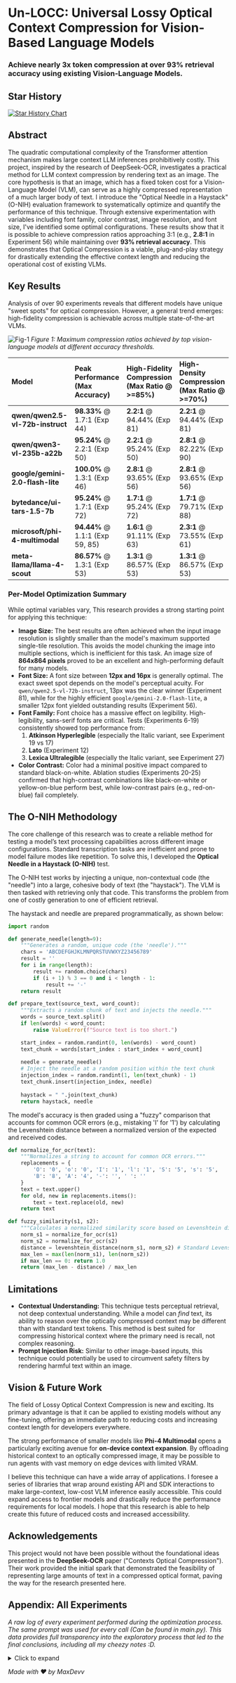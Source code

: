 # Un-LOCC: Universal Lossy Optical Context Compression for Vision-Based Language Models

### Achieve nearly 3x token compression at over 93% retrieval accuracy using existing Vision-Language Models.
## Star History

[![Star History Chart](https://api.star-history.com/svg?repos=MaxDevv/Un-LOCC&type=date&legend=top-left)](https://www.star-history.com/#MaxDevv/Un-LOCC&type=date&legend=top-left)

## Abstract

The quadratic computational complexity of the Transformer attention mechanism makes large context LLM inferences prohibitively costly. This project, inspired by the research of DeepSeek-OCR, investigates a practical method for LLM context compression by rendering text as an image. The core hypothesis is that an image, which has a fixed token cost for a Vision-Language Model (VLM), can serve as a highly compressed representation of a much larger body of text. I introduce the "Optical Needle in a Haystack" (O-NIH) evaluation framework to systematically optimize and quantify the performance of this technique. Through extensive experimentation with variables including font family, color contrast, image resolution, and font size, I've identified some optimal configurations. These results show that it is possible to achieve compression ratios approaching 3:1 (e.g., **2.8:1** in Experiment 56) while maintaining over **93% retrieval accuracy**. This demonstrates that Optical Compression is a viable, plug-and-play strategy for drastically extending the effective context length and reducing the operational cost of existing VLMs.

## Key Results

Analysis of over 90 experiments reveals that different models have unique "sweet spots" for optical compression. However, a general trend emerges: high-fidelity compression is achievable across multiple state-of-the-art VLMs.


![Fig-1](fig-1.png)
_Figure 1: Maximum compression ratios achieved by top vision-language models at different accuracy thresholds._






| Model                             | Peak Performance<br/>(Max Accuracy) | High-Fidelity Compression<br/>(Max Ratio @ >=85%) | High-Density Compression<br/>(Max Ratio @ >=70%) |
| :-------------------------------- | :--------------------------------- | :----------------------------------------------- | :----------------------------------------------- |
| **qwen/qwen2.5-vl-72b-instruct**  | **98.33%** @ 1.7:1 (Exp 44)        | **2.2:1** @ 94.44% (Exp 81)                      | **2.2:1** @ 94.44% (Exp 81)                      |
| **qwen/qwen3-vl-235b-a22b**       | **95.24%** @ 2.2:1 (Exp 50)        | **2.2:1** @ 95.24% (Exp 50)                      | **2.8:1** @ 82.22% (Exp 90)                      |
| **google/gemini-2.0-flash-lite**  | **100.0%** @ 1.3:1 (Exp 46)        | **2.8:1** @ 93.65% (Exp 56)                      | **2.8:1** @ 93.65% (Exp 56)                      |
| **bytedance/ui-tars-1.5-7b**      | **95.24%** @ 1.7:1 (Exp 72)        | **1.7:1** @ 95.24% (Exp 72)                      | **1.7:1** @ 79.71% (Exp 88)                      |
| **microsoft/phi-4-multimodal**    | **94.44%** @ 1.1:1 (Exp 59, 85)    | **1.6:1** @ 91.11% (Exp 63)                      | **2.3:1** @ 73.55% (Exp 61)                      |
| **meta-llama/llama-4-scout**      | **86.57%** @ 1.3:1 (Exp 53)        | **1.3:1** @ 86.57% (Exp 53)                      | **1.3:1** @ 86.57% (Exp 53)                      |


### Per-Model Optimization Summary

While optimal variables vary, This research provides a strong starting point for applying this technique:

-   **Image Size:** The best results are often achieved when the input image resolution is slightly smaller than the model's maximum supported single-tile resolution. This avoids the model chunking the image into multiple sections, which is inefficient for this task. An image size of **864x864 pixels** proved to be an excellent and high-performing default for many models.
-   **Font Size:** A font size between **12px and 16px** is generally optimal. The exact sweet spot depends on the model's perceptual acuity. For `qwen/qwen2.5-vl-72b-instruct`, 13px was the clear winner (Experiment 81), while for the highly efficient `google/gemini-2.0-flash-lite`, a smaller 12px font yielded outstanding results (Experiment 56).
-   **Font Family:** Font choice has a massive effect on legibility. High-legibility, sans-serif fonts are critical. Tests (Experiments 6-19) consistently showed top performance from:
    1.  **Atkinson Hyperlegible** (especially the Italic variant, see Experiment 19 vs 17)
    2.  **Lato** (Experiment 12)
    3.  **Lexica Ultralegible** (especially the Italic variant, see Experiment 27)
-   **Color Contrast:** Color had a minimal positive impact compared to standard black-on-white. Ablation studies (Experiments 20-25) confirmed that high-contrast combinations like black-on-white or yellow-on-blue perform best, while low-contrast pairs (e.g., red-on-blue) fail completely.

## The O-NIH Methodology

The core challenge of this research was to create a reliable method for testing a model’s text processing capabilities across different image configurations. Standard transcription tasks are inefficient and prone to model failure modes like repetition. To solve this, I developed the **Optical Needle in a Haystack (O-NIH)** test.

The O-NIH test works by injecting a unique, non-contextual code (the "needle") into a large, cohesive body of text (the "haystack"). The VLM is then tasked with retrieving only that code. This transforms the problem from one of costly generation to one of efficient retrieval.

The haystack and needle are prepared programmatically, as shown below:

```python
import random

def generate_needle(length=9):
    """Generates a random, unique code (the 'needle')."""
    chars = 'ABCDEFGHJKLMNPQRSTUVWXYZ23456789'
    result = ''
    for i in range(length):
        result += random.choice(chars)
        if (i + 1) % 3 == 0 and i < length - 1:
            result += '-'
    return result

def prepare_text(source_text, word_count):
    """Extracts a random chunk of text and injects the needle."""
    words = source_text.split()
    if len(words) < word_count:
        raise ValueError(f"Source text is too short.")

    start_index = random.randint(0, len(words) - word_count)
    text_chunk = words[start_index : start_index + word_count]
    
    needle = generate_needle()
    # Inject the needle at a random position within the text chunk
    injection_index = random.randint(1, len(text_chunk) - 1)
    text_chunk.insert(injection_index, needle)
    
    haystack = " ".join(text_chunk)
    return haystack, needle
```

The model's accuracy is then graded using a "fuzzy" comparison that accounts for common OCR errors (e.g., mistaking 'I' for '1') by calculating the Levenshtein distance between a normalized version of the expected and received codes.

```python
def normalize_for_ocr(text):
    """Normalizes a string to account for common OCR errors."""
    replacements = {
        'O': '0', 'o': '0', 'I': '1', 'l': '1', 'S': '5', 's': '5',
        'B': '8', 'A': '4', '-': '', ' ': ''
    }
    text = text.upper()
    for old, new in replacements.items():
        text = text.replace(old, new)
    return text

def fuzzy_similarity(s1, s2):
    """Calculates a normalized similarity score based on Levenshtein distance."""
    norm_s1 = normalize_for_ocr(s1)
    norm_s2 = normalize_for_ocr(s2)
    distance = levenshtein_distance(norm_s1, norm_s2) # Standard Levenshtein implementation
    max_len = max(len(norm_s1), len(norm_s2))
    if max_len == 0: return 1.0
    return (max_len - distance) / max_len
```

## Limitations

-   **Contextual Understanding:** This technique tests perceptual retrieval, not deep contextual understanding. While a model can *find* text, its ability to reason over the optically compressed context may be different than with standard text tokens. This method is best suited for compressing historical context where the primary need is recall, not complex reasoning.
-   **Prompt Injection Risk:** Similar to other image-based inputs, this technique could potentially be used to circumvent safety filters by rendering harmful text within an image.

## Vision & Future Work

The field of Lossy Optical Context Compression is new and exciting. Its primary advantage is that it can be applied to existing models without any fine-tuning, offering an immediate path to reducing costs and increasing context length for developers everywhere.

The strong performance of smaller models like **Phi-4 Multimodal** opens a particularly exciting avenue for **on-device context expansion**. By offloading historical context to an optically compressed image, it may be possible to run agents with vast memory on edge devices with limited VRAM.

I believe this technique can have a wide array of applications. I foresee a series of libraries that wrap around existing API and SDK interactions to make large-context, low-cost VLM inference easily accessible. This could expand access to frontier models and drastically reduce the performance requirements for local models. I hope that this research is able to help create this future of reduced costs and increased accessibility.

## Acknowledgements

This project would not have been possible without the foundational ideas presented in the **DeepSeek-OCR** paper ("Contexts Optical Compression"). Their work provided the initial spark that demonstrated the feasibility of representing large amounts of text in a compressed optical format, paving the way for the research presented here.


## Appendix: All Experiments

*A raw log of every experiment performed during the optimization process. The same prompt was used for every call (Can be found in main.py). This data provides full transparency into the exploratory process that led to the final conclusions, including all my cheezy notes :D.*
<details>
  <summary>Click to expand</summary>

**Experiment 1:**
- Input:
    - Image: 768x768px, 317 Image Tokens, Consisting of 200 words ≈ 267 text tokens
    - Model: google/gemma-3-4b-it
    - Font: Verdana.ttf
- Results:
    - Token Compression Ratio: 0.8:1 Image Tokens -> Text Token
    - An average of 52.38% Accuracy Over 7 Trials

**Experiment 2:**
- Input:
    - Image: 768x768px, 869 Image Tokens, Consisting of 1000 words ≈ 1333 text tokens
    - Model: mistralai/mistral-small-3.1-24b-instruct
    - Font: Verdana.ttf
- Results:
    - Token Compression Ratio: 1.5:1 Image Tokens -> Text Token
    - An average of 80.95% Accuracy Over 7 Trials

**Experiment 3:**
- Input:
    - Image: 768x768px, 869 Image Tokens, Consisting of 5000 words ≈ 6667 text tokens
    - Model: mistralai/mistral-small-3.1-24b-instruct
    - Font: Verdana.ttf
- Results:
    - Token Compression Ratio: 7.7:1 Image Tokens -> Text Token
    - An average of 30.94% Accuracy Over 12 Trials

**Experiment 4:**
- Input:
    - Image: 1540x1540px, 2665 Image Tokens, Consisting of 5000 words ≈ 6667 text tokens
    - Model: qwen/qwen2.5-vl-72b-instruct
    - Font: Verdana.ttf
- Results:
    - Token Compression Ratio: 2.5:1 Image Tokens -> Text Token
    - An average of 36.89% Accuracy Over 25 Trials

**Experiment 5:**
- Input:
    - Image: 1024x1024px, 1439 Image Tokens, Consisting of 3000 words ≈ 4000 text tokens
    - Model: qwen/qwen2.5-vl-72b-instruct
    - Font: Verdana.ttf
- Results:
    - Token Compression Ratio: 2.8:1 Image Tokens -> Text Token
    - An average of 34.56% Accuracy Over 10 Trials

**Experiment 6:**
- Input:
    - Image: 324x324px, 214 Image Tokens, Consisting of 500 words ≈ 667 text tokens
    - Model: qwen/qwen2.5-vl-72b-instruct
    - Font: AtkinsonHyperlegible-Regular.ttf
- Results:
    - Token Compression Ratio: 3.1:1 Image Tokens -> Text Token
    - An average of 40.17% Accuracy Over 13 Trials

**Experiment 7:**
- Input:
    - Image: 324x324px, 214 Image Tokens, Consisting of 500 words ≈ 667 text tokens
    - Model: qwen/qwen2.5-vl-72b-instruct
    - Font: AtkinsonHyperlegible-Italic.ttf
- Results:
    - Token Compression Ratio: 3.1:1 Image Tokens -> Text Token
    - An average of 44.61% Accuracy Over 20 Trials

**Experiment 8:**
- Input:
    - Image: 324x324px, 214 Image Tokens, Consisting of 500 words ≈ 667 text tokens
    - Model: qwen/qwen2.5-vl-72b-instruct
    - Font: AtkinsonHyperlegible-BoldItalic.ttf
- Results:
    - Token Compression Ratio: 3.1:1 Image Tokens -> Text Token
    - An average of 24.44% Accuracy Over 10 Trials

**Experiment 9:**
- Input:
    - Image: 324x324px, 214 Image Tokens, Consisting of 500 words ≈ 667 text tokens
    - Model: qwen/qwen2.5-vl-72b-instruct
    - Font: Inter-Italic-VariableFont_opsz,wght.ttf
- Results:
    - Token Compression Ratio: 3.1:1 Image Tokens -> Text Token
    - An average of 26.45% Accuracy Over 10 Trials

**Experiment 10:**
- Input:
    - Image: 324x324px, 214 Image Tokens, Consisting of 500 words ≈ 667 text tokens
    - Model: qwen/qwen2.5-vl-72b-instruct
    - Font: NotoSans-VariableFont_wdth,wght.ttf
- Results:
    - Token Compression Ratio: 3.1:1 Image Tokens -> Text Token
    - An average of 5.55% Accuracy Over 10 Trials

**Experiment 11:**
- Input:
    - Image: 324x324px, 214 Image Tokens, Consisting of 500 words ≈ 667 text tokens
    - Model: qwen/qwen2.5-vl-72b-instruct
    - Font: NotoSans-Regular.ttf
- Results:
    - Token Compression Ratio: 3.1:1 Image Tokens -> Text Token
    - An average of 4.44% Accuracy Over 10 Trials

**Experiment 12:**
- Input:
    - Image: 324x324px, 214 Image Tokens, Consisting of 500 words ≈ 667 text tokens
    - Model: qwen/qwen2.5-vl-72b-instruct
    - Font: Lato-Regular.ttf
- Results:
    - Token Compression Ratio: 3.1:1 Image Tokens -> Text Token
    - An average of 47.78% Accuracy Over 10 Trials

**Experiment 13:**
- Input:
    - Image: 324x324px, 214 Image Tokens, Consisting of 500 words ≈ 667 text tokens
    - Model: qwen/qwen2.5-vl-72b-instruct
    - Font: Lato-LightItalic.ttf
- Results:
    - Token Compression Ratio: 3.1:1 Image Tokens -> Text Token
    - An average of 20.0% Accuracy Over 10 Trials

**Experiment 14:**
- Input:
    - Image: 324x324px, 214 Image Tokens, Consisting of 500 words ≈ 667 text tokens
    - Model: qwen/qwen2.5-vl-72b-instruct
    - Font: Lato-Italic.ttf
- Results:
    - Token Compression Ratio: 3.1:1 Image Tokens -> Text Token
    - An average of 31.11% Accuracy Over 10 Trials

**Experiment 15:**
- Input:
    - Image: 324x324px, 214 Image Tokens, Consisting of 500 words ≈ 667 text tokens
    - Model: qwen/qwen2.5-vl-72b-instruct
    - Font: Roboto-Regular.ttf
- Results:
    - Token Compression Ratio: 3.1:1 Image Tokens -> Text Token
    - An average of 9.51% Accuracy Over 10 Trials

**Experiment 16:**
- Input:
    - Image: 324x324px, 214 Image Tokens, Consisting of 500 words ≈ 667 text tokens
    - Model: qwen/qwen2.5-vl-72b-instruct
    - Font: Lato-Regular.ttf
- Results:
    - Token Compression Ratio: 3.1:1 Image Tokens -> Text Token
    - An average of 35.42% Accuracy Over 16 Trials
- Notes:
    - "{exp[0][-2]}" 

**Experiment 17:**
- Input:
    - Image: 324x324px, 214 Image Tokens, Consisting of 500 words ≈ 667 text tokens
    - Model: qwen/qwen2.5-vl-72b-instruct
    - Font: AtkinsonHyperlegible-Regular.ttf
- Results:
    - Token Compression Ratio: 3.1:1 Image Tokens -> Text Token
    - An average of 23.61% Accuracy Over 16 Trials
- Notes:
    - "{exp[0][-2]}" 

**Experiment 18:**
- Input:
    - Image: 324x324px, 214 Image Tokens, Consisting of 500 words ≈ 667 text tokens
    - Model: qwen/qwen2.5-vl-72b-instruct
    - Font: Lato-Regular.ttf
- Results:
    - Token Compression Ratio: 3.1:1 Image Tokens -> Text Token
    - An average of 20.11% Accuracy Over 30 Trials
- Notes:
    - "{exp[0][-2]}" 

**Experiment 19:**
- Input:
    - Image: 324x324px, 214 Image Tokens, Consisting of 500 words ≈ 667 text tokens
    - Model: qwen/qwen2.5-vl-72b-instruct
    - Font: AtkinsonHyperlegible-Italic.ttf
- Results:
    - Token Compression Ratio: 3.1:1 Image Tokens -> Text Token
    - An average of 30.91% Accuracy Over 69 Trials
- Notes:
    - "{exp[0][-2]}" 

**Experiment 20:**
- Input:
    - Image: 324x324px, 214 Image Tokens, Consisting of 500 words ≈ 667 text tokens
    - Model: qwen/qwen2.5-vl-72b-instruct
    - Font: Roboto-Regular.ttf
- Results:
    - Token Compression Ratio: 3.1:1 Image Tokens -> Text Token
    - An average of 15.56% Accuracy Over 10 Trials
- Notes:
    - "{exp[0][-2]}" 

**Experiment 21:**
- Input:
    - Image: 324x324px, 214 Image Tokens, Consisting of 500 words ≈ 667 text tokens
    - Model: qwen/qwen2.5-vl-72b-instruct
    - Font: AtkinsonHyperlegible-Italic.ttf
- Results:
    - Token Compression Ratio: 3.1:1 Image Tokens -> Text Token
    - An average of 24.45% Accuracy Over 10 Trials
- Notes:
    - "{exp[0][-2]}" 

**Experiment 22:**
- Input:
    - Image: 324x324px, 214 Image Tokens, Consisting of 500 words ≈ 667 text tokens
    - Model: qwen/qwen2.5-vl-72b-instruct
    - Font: AtkinsonHyperlegible-Italic.ttf
- Results:
    - Token Compression Ratio: 3.1:1 Image Tokens -> Text Token
    - An average of 5.55% Accuracy Over 10 Trials
- Notes:
    - "{exp[0][-2]}" 

**Experiment 23:**
- Input:
    - Image: 324x324px, 214 Image Tokens, Consisting of 500 words ≈ 667 text tokens
    - Model: qwen/qwen2.5-vl-72b-instruct
    - Font: AtkinsonHyperlegible-Italic.ttf
- Results:
    - Token Compression Ratio: 3.1:1 Image Tokens -> Text Token
    - An average of 5.55% Accuracy Over 10 Trials
- Notes:
    - "{exp[0][-2]}" 

**Experiment 24:**
- Input:
    - Image: 324x324px, 214 Image Tokens, Consisting of 500 words ≈ 667 text tokens
    - Model: qwen/qwen2.5-vl-72b-instruct
    - Font: AtkinsonHyperlegible-Italic.ttf
- Results:
    - Token Compression Ratio: 3.1:1 Image Tokens -> Text Token
    - An average of 20.0% Accuracy Over 25 Trials
- Notes:
    - "{exp[0][-2]}" 

**Experiment 25:**
- Input:
    - Image: 324x324px, 214 Image Tokens, Consisting of 500 words ≈ 667 text tokens
    - Model: qwen/qwen2.5-vl-72b-instruct
    - Font: AtkinsonHyperlegible-Italic.ttf
- Results:
    - Token Compression Ratio: 3.1:1 Image Tokens -> Text Token
    - An average of 13.16% Accuracy Over 10 Trials
- Notes:
    - "{exp[0][-2]}" 

**Experiment 26:**
- Input:
    - Image: 324x324px, 214 Image Tokens, Consisting of 500 words ≈ 667 text tokens
    - Model: qwen/qwen2.5-vl-72b-instruct
    - Font: LexicaUltralegible-Regular.ttf
- Results:
    - Token Compression Ratio: 3.1:1 Image Tokens -> Text Token
    - An average of 22.96% Accuracy Over 15 Trials
- Notes:
    - "{exp[0][-2]}" 

**Experiment 27:**
- Input:
    - Image: 324x324px, 214 Image Tokens, Consisting of 500 words ≈ 667 text tokens
    - Model: qwen/qwen2.5-vl-72b-instruct
    - Font: LexicaUltralegible-Italic.ttf
- Results:
    - Token Compression Ratio: 3.1:1 Image Tokens -> Text Token
    - An average of 43.85% Accuracy Over 15 Trials
- Notes:
    - "{exp[0][-2]}" 

**Experiment 28:**
- Input:
    - Image: 324x324px, 214 Image Tokens, Consisting of 500 words ≈ 667 text tokens
    - Model: qwen/qwen2.5-vl-72b-instruct
    - Font: LexicaUltralegible-Italic.ttf
- Results:
    - Token Compression Ratio: 3.1:1 Image Tokens -> Text Token
    - An average of 34.47% Accuracy Over 39 Trials
- Notes:
    - "{exp[0][-2]}" 

**Experiment 29:**
- Input:
    - Image: 700x700px, 695 Image Tokens, Consisting of 1000 words ≈ 1333 text tokens
    - Model: qwen/qwen2.5-vl-72b-instruct
    - Font: AtkinsonHyperlegible-Italic.ttf
- Results:
    - Token Compression Ratio: 1.9:1 Image Tokens -> Text Token
    - An average of 77.71% Accuracy Over 15 Trials

**Experiment 30:**
- Input:
    - Image: 700x700px, 695 Image Tokens, Consisting of 1200 words ≈ 1600 text tokens
    - Model: qwen/qwen2.5-vl-72b-instruct
    - Font: AtkinsonHyperlegible-Italic.ttf
- Results:
    - Token Compression Ratio: 2.3:1 Image Tokens -> Text Token
    - An average of 51.85% Accuracy Over 15 Trials
- Notes:
    - "{exp[0][-2]}" 

**Experiment 31:**
- Input:
    - Image: 700x14px, 1597 Image Tokens, Consisting of 40 words ≈ 53 text tokens
    - Model: qwen/qwen2.5-vl-72b-instruct
    - Font: AtkinsonHyperlegible-Italic.ttf
- Results:
    - Token Compression Ratio: 0.0:1 Image Tokens -> Text Token
    - An average of 0.0% Accuracy Over 8 Trials
- Notes:
    - "{exp[0][-2]}" 

**Experiment 32:**
- Input:
    - Image: 400x400px, 266 Image Tokens, Consisting of 400 words ≈ 533 text tokens
    - Model: qwen/qwen2.5-vl-72b-instruct
    - Font: AtkinsonHyperlegible-Italic.ttf
- Results:
    - Token Compression Ratio: 2.0:1 Image Tokens -> Text Token
    - An average of 80.93% Accuracy Over 15 Trials
- Notes:
    - "{exp[0][-2]}" 

**Experiment 33:**
- Input:
    - Image: 1000x1000px, 1366 Image Tokens, Consisting of 1250 words ≈ 1667 text tokens
    - Model: qwen/qwen2.5-vl-72b-instruct
    - Font: AtkinsonHyperlegible-Italic.ttf
- Results:
    - Token Compression Ratio: 1.2:1 Image Tokens -> Text Token
    - An average of 97.04% Accuracy Over 15 Trials
- Notes:
    - "{exp[0][-2]}" 

**Experiment 34:**
- Input:
    - Image: 1000x1000px, 1366 Image Tokens, Consisting of 1400 words ≈ 1867 text tokens
    - Model: qwen/qwen2.5-vl-72b-instruct
    - Font: AtkinsonHyperlegible-Italic.ttf
- Results:
    - Token Compression Ratio: 1.4:1 Image Tokens -> Text Token
    - An average of 99.26% Accuracy Over 15 Trials
- Notes:
    - "{exp[0][-2]}" 

**Experiment 35:**
- Input:
    - Image: 1000x1000px, 1366 Image Tokens, Consisting of 1800 words ≈ 2400 text tokens
    - Model: qwen/qwen2.5-vl-72b-instruct
    - Font: AtkinsonHyperlegible-Italic.ttf
- Results:
    - Token Compression Ratio: 1.8:1 Image Tokens -> Text Token
    - An average of 96.3% Accuracy Over 15 Trials
- Notes:
    - "{exp[0][-2]}" 

**Experiment 36:**
- Input:
    - Image: 1000x1000px, 1366 Image Tokens, Consisting of 2500 words ≈ 3333 text tokens
    - Model: qwen/qwen2.5-vl-72b-instruct
    - Font: AtkinsonHyperlegible-Italic.ttf
- Results:
    - Token Compression Ratio: 2.4:1 Image Tokens -> Text Token
    - An average of 66.67% Accuracy Over 15 Trials
- Notes:
    - "{exp[0][-2]}" 

**Experiment 37:**
- Input:
    - Image: 1500x1500px, 2986 Image Tokens, Consisting of 5000 words ≈ 6667 text tokens
    - Model: qwen/qwen2.5-vl-72b-instruct
    - Font: AtkinsonHyperlegible-Italic.ttf
- Results:
    - Token Compression Ratio: 2.2:1 Image Tokens -> Text Token
    - An average of 62.22% Accuracy Over 15 Trials

**Experiment 38:**
- Input:
    - Image: 1500x1500px, 2671 Image Tokens, Consisting of 4000 words ≈ 5333 text tokens
    - Model: qwen/qwen2.5-vl-72b-instruct
    - Font: AtkinsonHyperlegible-Italic.ttf
- Results:
    - Token Compression Ratio: 2.0:1 Image Tokens -> Text Token
    - An average of 78.52% Accuracy Over 15 Trials

**Experiment 39:**
- Input:
    - Image: 1500x1500px, 2671 Image Tokens, Consisting of 3500 words ≈ 4667 text tokens
    - Model: qwen/qwen2.5-vl-72b-instruct
    - Font: AtkinsonHyperlegible-Italic.ttf
- Results:
    - Token Compression Ratio: 1.7:1 Image Tokens -> Text Token
    - An average of 98.52% Accuracy Over 15 Trials

**Experiment 40:**
- Input:
    - Image: 858x855px, 1031 Image Tokens, Consisting of 1550 words ≈ 2067 text tokens
    - Model: qwen/qwen2.5-vl-72b-instruct
    - Font: AtkinsonHyperlegible-Italic.ttf
- Results:
    - Token Compression Ratio: 2.0:1 Image Tokens -> Text Token
    - An average of 79.26% Accuracy Over 15 Trials

**Experiment 41:**
- Input:
    - Image: 858x855px, 1031 Image Tokens, Consisting of 1750 words ≈ 2333 text tokens
    - Model: qwen/qwen2.5-vl-72b-instruct
    - Font: AtkinsonHyperlegible-Italic.ttf
- Results:
    - Token Compression Ratio: 2.3:1 Image Tokens -> Text Token
    - An average of 75.56% Accuracy Over 15 Trials

**Experiment 42:**
- Input:
    - Image: 858x855px, 1031 Image Tokens, Consisting of 1400 words ≈ 1867 text tokens
    - Model: qwen/qwen2.5-vl-72b-instruct
    - Font: AtkinsonHyperlegible-Italic.ttf
- Results:
    - Token Compression Ratio: 1.8:1 Image Tokens -> Text Token
    - An average of 79.26% Accuracy Over 15 Trials

**Experiment 43:**
- Input:
    - Image: 864x864px, 1031 Image Tokens, Consisting of 1654 words ≈ 2205 text tokens
    - Model: qwen/qwen2.5-vl-72b-instruct
    - Font: AtkinsonHyperlegible-Regular.ttf@14px
- Results:
    - Token Compression Ratio: 2.1:1 Image Tokens -> Text Token
    - An average of 75.87% Accuracy Over 35 Trials
- Notes:
    - "{exp[0][-2]}" 

**Experiment 44:**
- Input:
    - Image: 864x864px, 1031 Image Tokens, Consisting of 1322 words ≈ 1763 text tokens
    - Model: qwen/qwen2.5-vl-72b-instruct
    - Font: AtkinsonHyperlegible-Regular.ttf@15px
- Results:
    - Token Compression Ratio: 1.7:1 Image Tokens -> Text Token
    - An average of 98.33% Accuracy Over 20 Trials
- Notes:
    - "{exp[0][-2]}" 

**Experiment 45:**
- Input:
    - Image: 864x864px, 1339 Image Tokens, Consisting of 1654 words ≈ 2205 text tokens
    - Model: google/gemini-2.5-flash-lite
    - Font: AtkinsonHyperlegible-Regular.ttf@14px
- Results:
    - Token Compression Ratio: 1.6:1 Image Tokens -> Text Token
    - An average of 88.15% Accuracy Over 15 Trials
- Notes:
    - "{exp[0][-2]}" 

**Experiment 46:**
- Input:
    - Image: 864x864px, 1339 Image Tokens, Consisting of 1322 words ≈ 1763 text tokens
    - Model: google/gemini-2.5-flash-lite
    - Font: AtkinsonHyperlegible-Regular.ttf@15px
- Results:
    - Token Compression Ratio: 1.3:1 Image Tokens -> Text Token
    - An average of 100.0% Accuracy Over 15 Trials
- Notes:
    - "{exp[0][-2]}" 

**Experiment 47:**
- Input:
    - Image: 864x864px, 1031 Image Tokens, Consisting of 1654 words ≈ 2205 text tokens
    - Model: qwen/qwen2.5-vl-32b-instruct
    - Font: AtkinsonHyperlegible-Regular.ttf@14px
- Results:
    - Token Compression Ratio: 2.1:1 Image Tokens -> Text Token
    - An average of 54.29% Accuracy Over 15 Trials
- Notes:
    - "{exp[0][-2]}" 

**Experiment 48:**
- Input:
    - Image: 864x864px, 1031 Image Tokens, Consisting of 1322 words ≈ 1763 text tokens
    - Model: qwen/qwen2.5-vl-32b-instruct
    - Font: AtkinsonHyperlegible-Regular.ttf@15px
- Results:
    - Token Compression Ratio: 1.7:1 Image Tokens -> Text Token
    - An average of 84.07% Accuracy Over 15 Trials
- Notes:
    - "{exp[0][-2]}" 

**Experiment 49:**
- Input:
    - Image: 864x864px, 788 Image Tokens, Consisting of 1654 words ≈ 2205 text tokens
    - Model: qwen/qwen3-vl-235b-a22b-instruct
    - Font: AtkinsonHyperlegible-Regular.ttf@14px
- Results:
    - Token Compression Ratio: 2.8:1 Image Tokens -> Text Token
    - An average of 67.7% Accuracy Over 15 Trials
- Notes:
    - "{exp[0][-2]}" 

**Experiment 50:**
- Input:
    - Image: 864x864px, 788 Image Tokens, Consisting of 1322 words ≈ 1763 text tokens
    - Model: qwen/qwen3-vl-235b-a22b-instruct
    - Font: AtkinsonHyperlegible-Regular.ttf@15px
- Results:
    - Token Compression Ratio: 2.2:1 Image Tokens -> Text Token
    - An average of 95.24% Accuracy Over 14 Trials
- Notes:
    - "{exp[0][-2]}" 

**Experiment 51:**
- Input:
    - Image: 336x336px, 206 Image Tokens, Consisting of 205 words ≈ 273 text tokens
    - Model: meta-llama/llama-4-scout
    - Font: AtkinsonHyperlegible-Regular.ttf@14px
- Results:
    - Token Compression Ratio: 1.3:1 Image Tokens -> Text Token
    - An average of 79.17% Accuracy Over 8 Trials
- Notes:
    - "{exp[0][-2]}" 

**Experiment 52:**
- Input:
    - Image: 336x336px, 207 Image Tokens, Consisting of 205 words ≈ 273 text tokens
    - Model: meta-llama/llama-4-scout
    - Font: AtkinsonHyperlegible-Regular.ttf@14px
- Results:
    - Token Compression Ratio: 1.3:1 Image Tokens -> Text Token
    - An average of 58.92% Accuracy Over 7 Trials
- Notes:
    - "{exp[0][-2]}" 

**Experiment 53:**
- Input:
    - Image: 336x336px, 207 Image Tokens, Consisting of 205 words ≈ 273 text tokens
    - Model: meta-llama/llama-4-scout
    - Font: AtkinsonHyperlegible-Regular.ttf@14px
- Results:
    - Token Compression Ratio: 1.3:1 Image Tokens -> Text Token
    - An average of 86.57% Accuracy Over 15 Trials
- Notes:
    - "{exp[0][-2]}" 

**Experiment 54:**
- Input:
    - Image: 1024x1024px, 1339 Image Tokens, Consisting of 2225 words ≈ 2967 text tokens
    - Model: google/gemini-2.0-flash-lite-001
    - Font: AtkinsonHyperlegible-Regular.ttf@14px
- Results:
    - Token Compression Ratio: 2.2:1 Image Tokens -> Text Token
    - An average of 61.9% Accuracy Over 7 Trials
- Notes:
    - "{exp[0][-2]}" 

**Experiment 55:**
- Input:
    - Image: 1024x1024px, 1339 Image Tokens, Consisting of 2396 words ≈ 3195 text tokens
    - Model: google/gemini-2.0-flash-lite-001
    - Font: AtkinsonHyperlegible-Regular.ttf@13px
- Results:
    - Token Compression Ratio: 2.4:1 Image Tokens -> Text Token
    - An average of 85.71% Accuracy Over 7 Trials
- Notes:
    - "{exp[0][-2]}" 

**Experiment 56:**
- Input:
    - Image: 1024x1024px, 1339 Image Tokens, Consisting of 2813 words ≈ 3751 text tokens
    - Model: google/gemini-2.0-flash-lite-001
    - Font: AtkinsonHyperlegible-Regular.ttf@12px
- Results:
    - Token Compression Ratio: 2.8:1 Image Tokens -> Text Token
    - An average of 93.65% Accuracy Over 7 Trials
- Notes:
    - "{exp[0][-2]}" 

**Experiment 57:**
- Input:
    - Image: 1024x1024px, 1339 Image Tokens, Consisting of 4145 words ≈ 5527 text tokens
    - Model: google/gemini-2.0-flash-lite-001
    - Font: AtkinsonHyperlegible-Regular.ttf@10px
- Results:
    - Token Compression Ratio: 4.1:1 Image Tokens -> Text Token
    - An average of 30.16% Accuracy Over 7 Trials
- Notes:
    - "{exp[0][-2]}" 

**Experiment 58:**
- Input:
    - Image: 1024x1024px, 1339 Image Tokens, Consisting of 3372 words ≈ 4496 text tokens
    - Model: google/gemini-2.0-flash-lite-001
    - Font: AtkinsonHyperlegible-Regular.ttf@11px
- Results:
    - Token Compression Ratio: 3.4:1 Image Tokens -> Text Token
    - An average of 25.4% Accuracy Over 7 Trials
- Notes:
    - "{exp[0][-2]}" 

**Experiment 59:**
- Input:
    - Image: 448x448px, 317 Image Tokens, Consisting of 271 words ≈ 361 text tokens
    - Model: microsoft/phi-4-multimodal-instruct
    - Font: AtkinsonHyperlegible-Regular.ttf@15px
- Results:
    - Token Compression Ratio: 1.1:1 Image Tokens -> Text Token
    - An average of 94.44% Accuracy Over 10 Trials
- Notes:
    - "{exp[0][-2]}" 

**Experiment 60:**
- Input:
    - Image: 448x448px, 317 Image Tokens, Consisting of 350 words ≈ 467 text tokens
    - Model: microsoft/phi-4-multimodal-instruct
    - Font: AtkinsonHyperlegible-Regular.ttf@14px
- Results:
    - Token Compression Ratio: 1.5:1 Image Tokens -> Text Token
    - An average of 91.11% Accuracy Over 10 Trials
- Notes:
    - "{exp[0][-2]}" 

**Experiment 61:**
- Input:
    - Image: 448x448px, 317 Image Tokens, Consisting of 538 words ≈ 717 text tokens
    - Model: microsoft/phi-4-multimodal-instruct
    - Font: AtkinsonHyperlegible-Regular.ttf@11px
- Results:
    - Token Compression Ratio: 2.3:1 Image Tokens -> Text Token
    - An average of 73.55% Accuracy Over 21 Trials
- Notes:
    - "{exp[0][-2]}" 

**Experiment 62:**
- Input:
    - Image: 448x448px, 317 Image Tokens, Consisting of 458 words ≈ 611 text tokens
    - Model: microsoft/phi-4-multimodal-instruct
    - Font: AtkinsonHyperlegible-Regular.ttf@12px
- Results:
    - Token Compression Ratio: 1.9:1 Image Tokens -> Text Token
    - An average of 65.93% Accuracy Over 15 Trials
- Notes:
    - "{exp[0][-2]}" 

**Experiment 63:**
- Input:
    - Image: 448x448px, 317 Image Tokens, Consisting of 377 words ≈ 503 text tokens
    - Model: microsoft/phi-4-multimodal-instruct
    - Font: AtkinsonHyperlegible-Regular.ttf@13px
- Results:
    - Token Compression Ratio: 1.6:1 Image Tokens -> Text Token
    - An average of 91.11% Accuracy Over 15 Trials
- Notes:
    - "{exp[0][-2]}" 

**Experiment 64:**
- Input:
    - Image: 1024x1024px, 1593 Image Tokens, Consisting of 1783 words ≈ 2377 text tokens
    - Model: openai/gpt-5-nano
    - Font: AtkinsonHyperlegible-Regular.ttf@15px
- Results:
    - Token Compression Ratio: 1.5:1 Image Tokens -> Text Token
    - An average of 1.59% Accuracy Over 7 Trials
- Notes:
    - "{exp[0][-2]}" 

**Experiment 65:**
- Input:
    - Image: 512x512px, 441 Image Tokens, Consisting of 366 words ≈ 488 text tokens
    - Model: openai/gpt-5-nano
    - Font: AtkinsonHyperlegible-Regular.ttf@15px
- Results:
    - Token Compression Ratio: 1.1:1 Image Tokens -> Text Token
    - An average of 15.87% Accuracy Over 7 Trials
- Notes:
    - "{exp[0][-2]}" 

**Experiment 66:**
- Input:
    - Image: 512x512px, 441 Image Tokens, Consisting of 208 words ≈ 277 text tokens
    - Model: openai/gpt-5-nano
    - Font: AtkinsonHyperlegible-Regular.ttf@20px
- Results:
    - Token Compression Ratio: 0.6:1 Image Tokens -> Text Token
    - An average of 4.76% Accuracy Over 7 Trials
- Notes:
    - "{exp[0][-2]}" 

**Experiment 67:**
- Input:
    - Image: 512x512px, 441 Image Tokens, Consisting of 366 words ≈ 488 text tokens
    - Model: openai/gpt-5-nano
    - Font: AtkinsonHyperlegible-Regular.ttf@15px
- Results:
    - Token Compression Ratio: 1.1:1 Image Tokens -> Text Token
    - An average of 65.08% Accuracy Over 7 Trials
- Notes:
    - "{exp[0][-2]}" 

**Experiment 68:**
- Input:
    - Image: 1540x1540px, 3689 Image Tokens, Consisting of 4140 words ≈ 5520 text tokens
    - Model: mistralai/mistral-small-3.2-24b-instruct
    - Font: AtkinsonHyperlegible-Regular.ttf@15px
- Results:
    - Token Compression Ratio: 1.5:1 Image Tokens -> Text Token
    - An average of 33.76% Accuracy Over 7 Trials
- Notes:
    - "{exp[0][-2]}" 

**Experiment 69:**
- Input:
    - Image: 864x864px, 1601 Image Tokens, Consisting of 1208 words ≈ 1611 text tokens
    - Model: mistralai/mistral-small-3.2-24b-instruct
    - Font: AtkinsonHyperlegible-Regular.ttf@15px
- Results:
    - Token Compression Ratio: 1.0:1 Image Tokens -> Text Token
    - An average of 40.08% Accuracy Over 7 Trials
- Notes:
    - "{exp[0][-2]}" 

**Experiment 70:**
- Input:
    - Image: 256x256px, 719 Image Tokens, Consisting of 77 words ≈ 103 text tokens
    - Model: mistralai/mistral-small-3.2-24b-instruct
    - Font: AtkinsonHyperlegible-Regular.ttf@15px
- Results:
    - Token Compression Ratio: 0.1:1 Image Tokens -> Text Token
    - An average of 96.83% Accuracy Over 7 Trials
- Notes:
    - "{exp[0][-2]}" 

**Experiment 71:**
- Input:
    - Image: 480x480px, 951 Image Tokens, Consisting of 316 words ≈ 421 text tokens
    - Model: mistralai/mistral-small-3.2-24b-instruct
    - Font: AtkinsonHyperlegible-Regular.ttf@15px
- Results:
    - Token Compression Ratio: 0.4:1 Image Tokens -> Text Token
    - An average of 57.14% Accuracy Over 7 Trials
- Notes:
    - "{exp[0][-2]}" 

**Experiment 72:**
- Input:
    - Image: 1920x1080px, 2761 Image Tokens, Consisting of 3576 words ≈ 4768 text tokens
    - Model: bytedance/ui-tars-1.5-7b
    - Font: AtkinsonHyperlegible-Regular.ttf@15px
- Results:
    - Token Compression Ratio: 1.7:1 Image Tokens -> Text Token
    - An average of 95.24% Accuracy Over 7 Trials
- Notes:
    - "{exp[0][-2]}" 

**Experiment 73:**
- Input:
    - Image: 1080x1080px, 1591 Image Tokens, Consisting of 3794 words ≈ 5059 text tokens
    - Model: bytedance/ui-tars-1.5-7b
    - Font: AtkinsonHyperlegible-Regular.ttf@11px
- Results:
    - Token Compression Ratio: 3.2:1 Image Tokens -> Text Token
    - An average of 21.03% Accuracy Over 7 Trials
- Notes:
    - "{exp[0][-2]}" 

**Experiment 74:**
- Input:
    - Image: 1240x1240px, 2006 Image Tokens, Consisting of 3547 words ≈ 4729 text tokens
    - Model: bytedance/ui-tars-1.5-7b
    - Font: AtkinsonHyperlegible-Regular.ttf@13px
- Results:
    - Token Compression Ratio: 2.4:1 Image Tokens -> Text Token
    - An average of 37.65% Accuracy Over 7 Trials
- Notes:
    - "{exp[0][-2]}" 

**Experiment 75:**
- Input:
    - Image: 1080x1080px, 1591 Image Tokens, Consisting of 2466 words ≈ 3288 text tokens
    - Model: bytedance/ui-tars-1.5-7b
    - Font: AtkinsonHyperlegible-Regular.ttf@14px
- Results:
    - Token Compression Ratio: 2.1:1 Image Tokens -> Text Token
    - An average of 33.49% Accuracy Over 7 Trials
- Notes:
    - "{exp[0][-2]}" 

**Experiment 76:**
- Input:
    - Image: 1920x1080px, 2761 Image Tokens, Consisting of 4891 words ≈ 6521 text tokens
    - Model: bytedance/ui-tars-1.5-7b
    - Font: AtkinsonHyperlegible-Regular.ttf@13px
- Results:
    - Token Compression Ratio: 2.4:1 Image Tokens -> Text Token
    - An average of 30.0% Accuracy Over 7 Trials
- Notes:
    - "{exp[0][-2]}" 

**Experiment 77:**
- Input:
    - Image: 1920x1080px, 2761 Image Tokens, Consisting of 4503 words ≈ 6004 text tokens
    - Model: bytedance/ui-tars-1.5-7b
    - Font: AtkinsonHyperlegible-Regular.ttf@14px
- Results:
    - Token Compression Ratio: 2.2:1 Image Tokens -> Text Token
    - An average of 45.01% Accuracy Over 7 Trials
- Notes:
    - "{exp[0][-2]}" 

**Experiment 78:**
- Input:
    - Image: 1920x1080px, 2761 Image Tokens, Consisting of 3576 words ≈ 4768 text tokens
    - Model: bytedance/ui-tars-1.5-7b
    - Font: AtkinsonHyperlegible-Regular.ttf@15px
- Results:
    - Token Compression Ratio: 1.7:1 Image Tokens -> Text Token
    - An average of 73.36% Accuracy Over 10 Trials
- Notes:
    - "{exp[0][-2]}" 

**Experiment 79:**
- Input:
    - Image: 864x864px, 1031 Image Tokens, Consisting of 1208 words ≈ 1611 text tokens
    - Model: qwen/qwen2.5-vl-72b-instruct
    - Font: AtkinsonHyperlegible-Regular.ttf@15px
- Results:
    - Token Compression Ratio: 1.6:1 Image Tokens -> Text Token
    - An average of 95.56% Accuracy Over 10 Trials

**Experiment 80:**
- Input:
    - Image: 864x864px, 1031 Image Tokens, Consisting of 1530 words ≈ 2040 text tokens
    - Model: qwen/qwen2.5-vl-72b-instruct
    - Font: AtkinsonHyperlegible-Regular.ttf@14px
- Results:
    - Token Compression Ratio: 2.0:1 Image Tokens -> Text Token
    - An average of 78.89% Accuracy Over 10 Trials

**Experiment 81:**
- Input:
    - Image: 864x864px, 1031 Image Tokens, Consisting of 1674 words ≈ 2232 text tokens
    - Model: qwen/qwen2.5-vl-72b-instruct
    - Font: AtkinsonHyperlegible-Regular.ttf@13px
- Results:
    - Token Compression Ratio: 2.2:1 Image Tokens -> Text Token
    - An average of 94.44% Accuracy Over 10 Trials

**Experiment 82:**
- Input:
    - Image: 1024x1024px, 1339 Image Tokens, Consisting of 2396 words ≈ 3195 text tokens
    - Model: google/gemini-2.0-flash-lite-001
    - Font: AtkinsonHyperlegible-Regular.ttf@13px
- Results:
    - Token Compression Ratio: 2.4:1 Image Tokens -> Text Token
    - An average of 83.33% Accuracy Over 10 Trials

**Experiment 83:**
- Input:
    - Image: 1024x1024px, 1339 Image Tokens, Consisting of 2813 words ≈ 3751 text tokens
    - Model: google/gemini-2.0-flash-lite-001
    - Font: AtkinsonHyperlegible-Regular.ttf@12px
- Results:
    - Token Compression Ratio: 2.8:1 Image Tokens -> Text Token
    - An average of 87.78% Accuracy Over 10 Trials

**Experiment 84:**
- Input:
    - Image: 1024x1024px, 1339 Image Tokens, Consisting of 3372 words ≈ 4496 text tokens
    - Model: google/gemini-2.0-flash-lite-001
    - Font: AtkinsonHyperlegible-Regular.ttf@11px
- Results:
    - Token Compression Ratio: 3.4:1 Image Tokens -> Text Token
    - An average of 36.67% Accuracy Over 10 Trials

**Experiment 85:**
- Input:
    - Image: 448x448px, 317 Image Tokens, Consisting of 271 words ≈ 361 text tokens
    - Model: microsoft/phi-4-multimodal-instruct
    - Font: AtkinsonHyperlegible-Regular.ttf@15px
- Results:
    - Token Compression Ratio: 1.1:1 Image Tokens -> Text Token
    - An average of 94.44% Accuracy Over 10 Trials

**Experiment 86:**
- Input:
    - Image: 448x448px, 317 Image Tokens, Consisting of 377 words ≈ 503 text tokens
    - Model: microsoft/phi-4-multimodal-instruct
    - Font: AtkinsonHyperlegible-Regular.ttf@13px
- Results:
    - Token Compression Ratio: 1.6:1 Image Tokens -> Text Token
    - An average of 87.78% Accuracy Over 10 Trials

**Experiment 87:**
- Input:
    - Image: 448x448px, 317 Image Tokens, Consisting of 538 words ≈ 717 text tokens
    - Model: microsoft/phi-4-multimodal-instruct
    - Font: AtkinsonHyperlegible-Regular.ttf@11px
- Results:
    - Token Compression Ratio: 2.3:1 Image Tokens -> Text Token
    - An average of 52.22% Accuracy Over 10 Trials

**Experiment 88:**
- Input:
    - Image: 1920x1080px, 2761 Image Tokens, Consisting of 3576 words ≈ 4768 text tokens
    - Model: bytedance/ui-tars-1.5-7b
    - Font: AtkinsonHyperlegible-Regular.ttf@15px
- Results:
    - Token Compression Ratio: 1.7:1 Image Tokens -> Text Token
    - An average of 79.71% Accuracy Over 20 Trials

**Experiment 89:**
- Input:
    - Image: 1920x1080px, 2761 Image Tokens, Consisting of 4503 words ≈ 6004 text tokens
    - Model: bytedance/ui-tars-1.5-7b
    - Font: AtkinsonHyperlegible-Regular.ttf@14px
- Results:
    - Token Compression Ratio: 2.2:1 Image Tokens -> Text Token
    - An average of 37.2% Accuracy Over 10 Trials

**Experiment 90:**
- Input:
    - Image: 864x864px, 788 Image Tokens, Consisting of 1674 words ≈ 2232 text tokens
    - Model: qwen/qwen3-vl-235b-a22b-instruct
    - Font: AtkinsonHyperlegible-Regular.ttf@13px
- Results:
    - Token Compression Ratio: 2.8:1 Image Tokens -> Text Token
    - An average of 82.22% Accuracy Over 10 Trials

**Experiment 91:**
- Input:
    - Image: 864x864px, 788 Image Tokens, Consisting of 1956 words ≈ 2608 text tokens
    - Model: qwen/qwen3-vl-235b-a22b-instruct
    - Font: AtkinsonHyperlegible-Regular.ttf@12px
- Results:
    - Token Compression Ratio: 3.3:1 Image Tokens -> Text Token
    - An average of 53.06% Accuracy Over 10 Trials

**Experiment 92:**
- Input:
    - Image: 864x864px, 788 Image Tokens, Consisting of 1530 words ≈ 2040 text tokens
    - Model: qwen/qwen3-vl-235b-a22b-instruct
    - Font: AtkinsonHyperlegible-Regular.ttf@14px
- Results:
    - Token Compression Ratio: 2.6:1 Image Tokens -> Text Token
    - An average of 55.56% Accuracy Over 10 Trials

**Experiment 93:**
- Input:
    - Image: 864x864px, 1339 Image Tokens, Consisting of 1674 words ≈ 2232 text tokens
    - Model: google/gemini-2.0-flash-lite-001
    - Font: AtkinsonHyperlegible-Regular.ttf@13px
- Results:
    - Token Compression Ratio: 1.7:1 Image Tokens -> Text Token
    - An average of 93.33% Accuracy Over 10 Trials

**Experiment 94:**
- Input:
    - Image: 864x864px, 1339 Image Tokens, Consisting of 2369 words ≈ 3159 text tokens
    - Model: google/gemini-2.0-flash-lite-001
    - Font: AtkinsonHyperlegible-Regular.ttf@11px
- Results:
    - Token Compression Ratio: 2.4:1 Image Tokens -> Text Token
    - An average of 88.89% Accuracy Over 10 Trials
</details>



_Made with ❤️ by MaxDevv_
